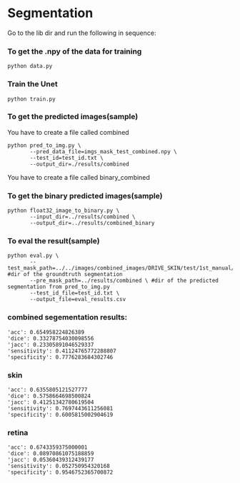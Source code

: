 # Segmentation
Go to the lib dir and run the following in sequence:

### To get the .npy of the data for training
```
python data.py
```
### Train the Unet
```
python train.py
```

### To get the predicted images(sample)
You have to create a file called combined

```
python pred_to_img.py \
       --pred_data_file=imgs_mask_test_combined.npy \
       --test_id=test_id.txt \
       --output_dir=./results/combined
```
       
You have to create a file called binary_combined    
### To get the binary predicted images(sample)
```
python float32_image_to_binary.py \
       --input_dir=../results/combined \
       --output_dir=../results/combined_binary
```
### To eval the result(sample)
```
python eval.py \
       --test_mask_path=../../images/combined_images/DRIVE_SKIN/test/1st_manual/ #dir of the groundtruth segmentation
       --pre_mask_path=../results/combined \ #dir of the predicted segmentation from pred_to_img.py
       --test_id_file=test_id.txt \
       --output_file=eval_results.csv
```
### combined segementation results:
```
'acc': 0.654958224826389
'dice': 0.33278754030098556
'jacc': 0.23305891046529337
'sensitivity': 0.41124765772288807
'specificity': 0.7776283684302746
```
### skin
```
'acc': 0.6355805121527777
'dice': 0.5758664698500824
'jacc': 0.41251342780619504
'sensitivity': 0.7697443611256081
'specificity': 0.6005815002904619
```
### retina
```
'acc': 0.6743359375000001
'dice': 0.08970861075188859
'jacc': 0.05360439312439177
'sensitivity': 0.052750954320168
'specificity': 0.9546752365700872
```

